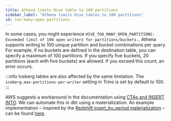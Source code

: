 ```yaml
---
title: Athena limits Hive table to 100 partitions
sidebar_label: "Athena limits Hive tables to 100 partitions"
id: too-many-open-partitions
---
```


In some cases, you might experience `HIVE_TOO_MANY_OPEN_PARTITIONS: Exceeded limit of 100 open writers for partitions/buckets.`. Athena supports writing to 100 unique partition and bucket combinations per query. For example, if no buckets are defined in the destination table, you can specify a maximum of 100 partitions. If you specify five buckets, 20 partitions (each with five buckets) are allowed. If you exceed this count, an error occurs.

:::info
Iceberg tables are also affected by the same limitation. The `iceberg.max-partitions-per-writer` setting in Trino is set by default to 100.
:::

AWS suggests a workaround in the documentation using [CTAs and INSERT INTO](https://docs.aws.amazon.com/athena/latest/ug/ctas-insert-into.html). We can automate this in dbt using a materialization. An example implementation – inspired by the [Redshift insert_by_period materialization](https://github.com/dbt-labs/dbt-labs-experimental-features/tree/main/insert_by_period) – can be found [here](https://gist.github.com/jessedobbelaere/6fdb593f9e2cc732e9f142c56c9bac87).
